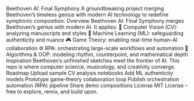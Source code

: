 Beethoven AI: Final Symphony
A groundbreaking project merging Beethoven’s timeless genius with modern AI technology to redefine symphonic composition.
Overview
Beethoven AI: Final Symphony merges Beethoven’s genius with modern AI. It applies:
🎼 Computer Vision (CV): analyzing manuscripts and styles
🤖 Machine Learning (ML): safeguarding authenticity and nuance
🎮 Game Theory: enabling real-time human–AI collaboration
⚙️ RPA: orchestrating large-scale workflows and automation
📐 Algorithms & OOP: modeling rhythm, counterpoint, and mathematical depth
Inspiration
Beethoven’s unfinished sketches meet the frontier of AI. This repo is where computer science, musicology, and creativity converge.
Roadmap
 Upload sample CV analysis notebooks
 Add ML authenticity models
 Prototype game-theory collaboration loop
 Publish orchestration automation (RPA) pipeline
 Share demo compositions
License
MIT License – free to explore, remix, and build upon.
